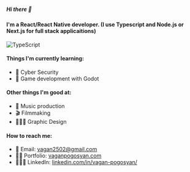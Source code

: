 ##### Hi there 👋
#### I'm a React/React Native developer. (I use Typescript and Node.js or Next.js for full stack applicaitions)
![TypeScript](https://img.shields.io/badge/typescript-%23007ACC.svg?style=for-the-badge&logo=typescript&logoColor=white)
#### Things I'm currently learning:
- 🤖 Cyber Security
- 👾 Game development with Godot

#### Other things I'm good at:
- 🎸 Music production
- 🎬 Filmmaking
- 👨🏻‍🎨 Graphic Design

#### How to reach me:
- 📧 Email: vagan2502@gmail.com
- 🦹🏻 Portfolio: [vaganpogosyan.com](vaganpogosyan.com)
- 🤵🏻‍♂️ LinkedIn: [linkedin.com/in/vagan-pogosyan/](linkedin.com/in/vagan-pogosyan/)
